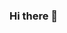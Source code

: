 ### Hi there 👋

<!--
**VirmarSosa/virmarsosa** is a ✨ _special_ ✨ repository because its `README.md` (this file) appears on your GitHub profile.
![code](https://user-images.githubusercontent.com/118692087/219829842-33538668-c6e9-42a7-919c-ee15c4632dbe.gif)

Here are some ideas to get you started:

- 🔭 I’m currently working on Amazon
- 🌱 I’m currently learning Data Science
- 🤔 i’m looking for help with coding skills

